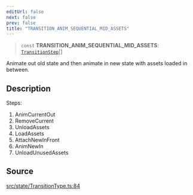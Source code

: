 ```yaml
---
editUrl: false
next: false
prev: false
title: "TRANSITION_ANIM_SEQUENTIAL_MID_ASSETS"
---
```


> `const` **TRANSITION\_ANIM\_SEQUENTIAL\_MID\_ASSETS**: [`TransitionStep`](/api/enumerations/transitionstep/)[]

Animate out old state and then animate in new state with assets loaded in between.

## Description

Steps:
1. AnimCurrentOut
2. RemoveCurrent
3. UnloadAssets
4. LoadAssets
5. AttachNewInFront
6. AnimNewIn
7. UnloadUnusedAssets

## Source

[src/state/TransitionType.ts:84](https://github.com/relishinc/dill-pixel/blob/543438455c9a47928084300159416186c2aa1095/src/state/TransitionType.ts#L84)
